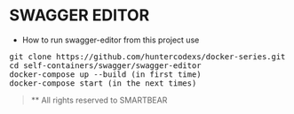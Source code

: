 # SWAGGER EDITOR

- How to run swagger-editor from this project use

<pre>
git clone https://github.com/huntercodexs/docker-series.git .
cd self-containers/swagger/swagger-editor
docker-compose up --build (in first time)
docker-compose start (in the next times)
</pre>

> ** All rights reserved to SMARTBEAR
